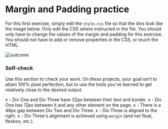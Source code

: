 # Margin and Padding practice

For this first exercise, simply edit the `style.css` file so that the divs look like the image below. Only edit the CSS where instructed in the file.  You should only have to change the values of the margin and padding for this exercise. You should not have to add or remove properties in the CSS, or touch the HTML.

![outcome](./desired-outcome.png)

### Self-check 
Use this section to check your work. On _these_ projects, your goal isn't to attain 100% pixel perfection, but to use the tools you've learned to get relatively close to the desired output.

x - Div One and Div Three have 32px between their text and border.
x - Div One has 12px between it and any other element on the page.
x - There is a 48px gap between Div Two and Div Three.
x - Div Three is aligned to the right.
x - Div Three's alignment is achieved using `margin` (and not float, flexbox, etc.).